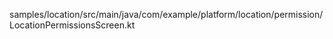 samples/location/src/main/java/com/example/platform/location/permission/LocationPermissionsScreen.kt
